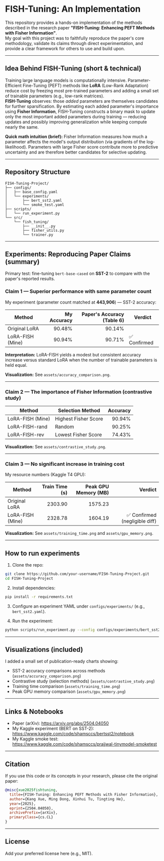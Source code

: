 # FISH-Tuning: An Implementation

This repository provides a hands-on implementation of the methods described in the research paper **"FISH-Tuning: Enhancing PEFT Methods with Fisher Information"**.  
My goal with this project was to faithfully reproduce the paper's core methodology, validate its claims through direct experimentation, and provide a clear framework for others to use and build upon.

---

## Idea Behind FISH-Tuning (short & technical)

Training large language models is computationally intensive. Parameter-Efficient Fine-Tuning (PEFT) methods like **LoRA** (Low-Rank Adaptation) reduce cost by freezing most pre-trained parameters and adding a small set of trainable parameters (e.g., low-rank matrices).  
**FISH-Tuning** observes: those *added* parameters are themselves candidates for further sparsification. By estimating each added parameter's importance using **Fisher Information**, FISH-Tuning constructs a binary mask to update only the most important added parameters during training — reducing updates and possibly improving generalization while keeping compute nearly the same.

**Quick math intuition (brief):** Fisher Information measures how much a parameter affects the model's output distribution (via gradients of the log-likelihood). Parameters with large Fisher score contribute more to predictive uncertainty and are therefore better candidates for selective updating.

---

## Repository Structure

```
FISH-Tuning-Project/
├── configs/
│   ├── base_config.yaml
│   └── experiments/
│       ├── bert_sst2.yaml
│       └── smoke_test.yaml
├── scripts/
│   └── run_experiment.py
└── src/
    └── fish_tuning/
        ├── __init__.py
        ├── fisher_utils.py
        └── trainer.py
```

---

## Experiments: Reproducing Paper Claims (summary)

Primary test: fine-tuning `bert-base-cased` on **SST-2** to compare with the paper's reported results.

### Claim 1 — Superior performance with same parameter count
My experiment (parameter count matched at **443,906**) — SST-2 accuracy:

| Method            | My Accuracy | Paper's Accuracy (Table 6) | Verdict    |
|-------------------|-------------:|---------------------------:|------------|
| Original LoRA     | 90.48%      | 90.14%                     |            |
| LoRA-FISH (Mine)  | 90.94%      | 90.71%                     | ✅ Confirmed |

**Interpretation:** LoRA-FISH yields a modest but consistent accuracy increase versus standard LoRA when the number of trainable parameters is held equal.

**Visualization:** See `assets/accuracy_comparison.png`.

---

### Claim 2 — The importance of Fisher Information (contrastive study)

| Method             | Selection Method       | Accuracy |
|--------------------|------------------------|---------:|
| LoRA-FISH (Mine)   | Highest Fisher Score   | 90.94%  |
| LoRA-FISH-rand     | Random                 | 90.25%  |
| LoRA-FISH-rev      | Lowest Fisher Score    | 74.43%  | ✅ Confirmed

**Visualization:** See `assets/contrastive_study.png`.

---

### Claim 3 — No significant increase in training cost

My resource numbers (Kaggle T4 GPU):

| Method            | Train Time (s) | Peak GPU Memory (MB) | Verdict |
|-------------------|---------------:|---------------------:|--------:|
| Original LoRA     | 2303.90        | 1575.23              |         |
| LoRA-FISH (Mine)  | 2328.78        | 1604.19              | ✅ Confirmed (negligible diff) |

**Visualization:** See `assets/training_time.png` and `assets/gpu_memory.png`.

---

## How to run experiments

1. Clone the repo:
```bash
git clone https://github.com/your-username/FISH-Tuning-Project.git
cd FISH-Tuning-Project
```

2. Install dependencies:
```bash
pip install -r requirements.txt
```

3. Configure an experiment YAML under `configs/experiments/` (e.g., `bert_sst2.yaml`).

4. Run the experiment:
```bash
python scripts/run_experiment.py --config configs/experiments/bert_sst2.yaml
```

---

## Visualizations (included)

I added a small set of publication-ready charts showing:

- SST-2 accuracy comparisons across methods (`assets/accuracy_comparison.png`)
- Contrastive study (selection methods) (`assets/contrastive_study.png`)
- Training time comparison (`assets/training_time.png`)
- Peak GPU memory comparison (`assets/gpu_memory.png`)

---

## Links & Notebooks

- Paper (arXiv): https://arxiv.org/abs/2504.04050  
- My Kaggle experiment (BERT on SST-2): https://www.kaggle.com/code/shamsccs/bertsst2/notebook  
- My Kaggle smoke test: https://www.kaggle.com/code/shamsccs/prajjwal-tinymodel-smoketest

---

## Citation

If you use this code or its concepts in your research, please cite the original paper:

```bibtex
@misc{xue2025fishtuning,
  title={FISH-Tuning: Enhancing PEFT Methods with Fisher Information},
  author={Kang Xue, Ming Dong, Xinhui Tu, Tingting He},
  year={2025},
  eprint={2504.04050},
  archivePrefix={arXiv},
  primaryClass={cs.CL}
}
```

---

## License

Add your preferred license here (e.g., MIT).
